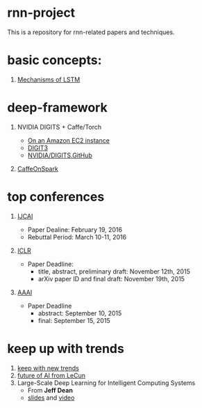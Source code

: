# rnn-project
This is a repository for rnn-related papers and techniques.

# basic concepts:
1. [Mechanisms of LSTM][1]

# deep-framework
1. NVIDIA DIGITS + Caffe/Torch
	- [On an Amazon EC2 instance][2]
	- [DIGIT3][3]
	- [NVIDIA/DIGITS.GitHub][4]

2. [CaffeOnSpark][5]


# top conferences
1. [IJCAI][6]
	- Paper Dealine: February 19, 2016
	- Rebuttal Period: March 10-11, 2016
2. [ICLR][7]
	- Paper Deadline: 
		- title, abstract, preliminary draft: November 12th, 2015
		-  arXiv paper ID and final draft: November 19th, 2015

3. [AAAI][8]
	- Paper Deadline 
		- abstract: September 10, 2015
		- final: September 15, 2015

# keep up with trends
1. [keep with new trends][9]
2. [future of AI from LeCun][10]
3. Large-Scale Deep Learning for Intelligent Computing Systems
	- From **Jeff Dean**
	- [slides][11] and [video][12]


[1]:	https://www.quora.com/How-does-LSTM-help-prevent-the-vanishing-and-exploding-gradient-problem-in-a-recurrent-neural-network
[2]:	http://www.learnopencv.com/nvidia-digits-3-on-ec2/
[3]:	https://developer.nvidia.com/digits
[4]:	https://github.com/NVIDIA/DIGITS
[5]:	https://github.com/yahoo/CaffeOnSpark
[6]:	http://ijcai-16.org/index.php/welcome/view/home
[7]:	http://www.iclr.cc/doku.php
[8]:	http://www.aaai.org/Conferences/AAAI/aaai16.php
[9]:	http://handong1587.github.io/deep_learning/2016/04/01/keep-up-with-new-trends.html
[10]:	http://mp.weixin.qq.com/s?__biz=MzI3MTA0MTk1MA==&mid=403182818&idx=1&sn=7d4a8f11e61573183c1797addaacf937&scene=0#wechat_redirect
[11]:	http://www.slideshare.net/hustwj/cikm-keynotenov2014
[12]:	https://www.youtube.com/watch?v=4hqb3tdk01k